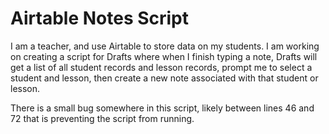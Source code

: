 # Airtable Notes Script

I am a teacher, and use Airtable to store data on my students. I am working on creating a script for Drafts where when I finish typing a note, Drafts will get a list of all student records and lesson records, prompt me to select a student and lesson, then create a new note associated with that student or lesson.

There is a small bug somewhere in this script, likely between lines 46 and 72 that is preventing the script from running.